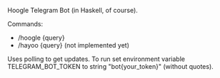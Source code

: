 Hoogle Telegram Bot (in Haskell, of course).

Commands:
- /hoogle {query}
- /hayoo {query} (not implemented yet)

Uses polling to get updates. To run set environment variable TELEGRAM_BOT_TOKEN to string "bot{your_token}" (without quotes).
